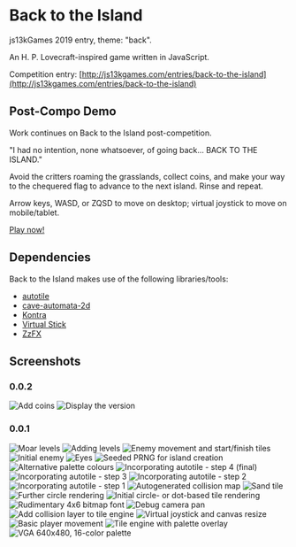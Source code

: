 Back to the Island
==================

js13kGames 2019 entry, theme: "back".

An H. P. Lovecraft-inspired game written in JavaScript.

Competition entry: [http://js13kgames.com/entries/back-to-the-island](http://js13kgames.com/entries/back-to-the-island)

Post-Compo Demo
---------------

Work continues on Back to the Island post-competition.

"I had no intention, none whatsoever, of going back... BACK TO THE ISLAND."

Avoid the critters roaming the grasslands, collect coins, and make your way to
the chequered flag to advance to the next island. Rinse and repeat.

Arrow keys, WASD, or ZQSD to move on desktop; virtual joystick to move on
mobile/tablet.

[Play now!](https://ajbkr.github.io/back/)

Dependencies
------------

Back to the Island makes use of the following libraries/tools:

* [autotile](https://www.npmjs.com/package/autotile)
* [cave-automata-2d](https://www.npmjs.com/package/cave-automata-2d)
* [Kontra](https://straker.github.io/kontra/)
* [Virtual Stick](https://www.npmjs.com/package/virtual-stick)
* [ZzFX](http://www.3d2k.com/js/zzfx/)

Screenshots
-----------

### 0.0.2

![Add coins](screenshots/023.png "Add coins")
![Display the version](screenshots/022.png "Display the version")

### 0.0.1

![Moar levels](screenshots/021.png "Moar levels")
![Adding levels](screenshots/020.png "Adding levels")
![Enemy movement and start/finish tiles](screenshots/019.png "Enemy movement and start/finish tiles")
![Initial enemy](screenshots/018.png "Initial enemy")
![Eyes](screenshots/017.png "Eyes")
![Seeded PRNG for island creation](screenshots/016.png "Seeded PRNG for island creation")
![Alternative palette colours](screenshots/015.png "Alternative palette colours")
![Incorporating autotile - step 4 (final)](screenshots/014.png "Incorporating autotile - step 4 (final)")
![Incorporating autotile - step 3](screenshots/013.png "Incorporating autotile - step 3")
![Incorporating autotile - step 2](screenshots/012.png "Incorporating autotile - step 2")
![Incorporating autotile - step 1](screenshots/011.png "Incorporating autotile - step 1")
![Autogenerated collision map](screenshots/010.png "Autogenerated collision map")
![Sand tile](screenshots/009.png "Sand tile")
![Further circle rendering](screenshots/008.png "Further circle rendering")
![Initial circle- or dot-based tile rendering](screenshots/007.png "Initial circle- or dot-based tile rendering")
![Rudimentary 4x6 bitmap font](screenshots/006.png "Rudimentary 4x6 bitmap font")
![Debug camera pan](screenshots/005.png "Debug camera pan")
![Add collision layer to tile engine](screenshots/004.png "Add collision layer to tile engine")
![Virtual joystick and canvas resize](screenshots/003.png "Virtual joystick and canvas resize")
![Basic player movement](screenshots/002.png "Basic player movement")
![Tile engine with palette overlay](screenshots/001.png "Tile engine with palette overlay")
![VGA 640x480, 16-color palette](screenshots/000.png "VGA 640x480, 16-color palette")
